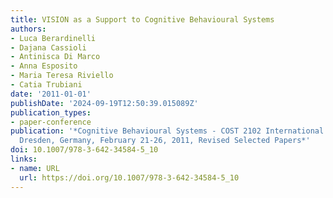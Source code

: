 ```yaml
---
title: VISION as a Support to Cognitive Behavioural Systems
authors:
- Luca Berardinelli
- Dajana Cassioli
- Antinisca Di Marco
- Anna Esposito
- Maria Teresa Riviello
- Catia Trubiani
date: '2011-01-01'
publishDate: '2024-09-19T12:50:39.015089Z'
publication_types:
- paper-conference
publication: '*Cognitive Behavioural Systems - COST 2102 International Training School,
  Dresden, Germany, February 21-26, 2011, Revised Selected Papers*'
doi: 10.1007/978-3-642-34584-5_10
links:
- name: URL
  url: https://doi.org/10.1007/978-3-642-34584-5_10
---
```


